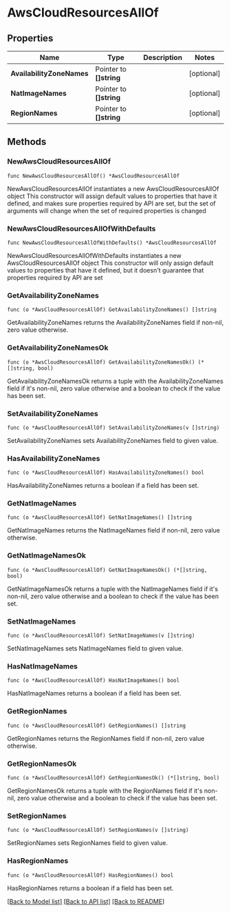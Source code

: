 # AwsCloudResourcesAllOf

## Properties

Name | Type | Description | Notes
------------ | ------------- | ------------- | -------------
**AvailabilityZoneNames** | Pointer to **[]string** |  | [optional] 
**NatImageNames** | Pointer to **[]string** |  | [optional] 
**RegionNames** | Pointer to **[]string** |  | [optional] 

## Methods

### NewAwsCloudResourcesAllOf

`func NewAwsCloudResourcesAllOf() *AwsCloudResourcesAllOf`

NewAwsCloudResourcesAllOf instantiates a new AwsCloudResourcesAllOf object
This constructor will assign default values to properties that have it defined,
and makes sure properties required by API are set, but the set of arguments
will change when the set of required properties is changed

### NewAwsCloudResourcesAllOfWithDefaults

`func NewAwsCloudResourcesAllOfWithDefaults() *AwsCloudResourcesAllOf`

NewAwsCloudResourcesAllOfWithDefaults instantiates a new AwsCloudResourcesAllOf object
This constructor will only assign default values to properties that have it defined,
but it doesn't guarantee that properties required by API are set

### GetAvailabilityZoneNames

`func (o *AwsCloudResourcesAllOf) GetAvailabilityZoneNames() []string`

GetAvailabilityZoneNames returns the AvailabilityZoneNames field if non-nil, zero value otherwise.

### GetAvailabilityZoneNamesOk

`func (o *AwsCloudResourcesAllOf) GetAvailabilityZoneNamesOk() (*[]string, bool)`

GetAvailabilityZoneNamesOk returns a tuple with the AvailabilityZoneNames field if it's non-nil, zero value otherwise
and a boolean to check if the value has been set.

### SetAvailabilityZoneNames

`func (o *AwsCloudResourcesAllOf) SetAvailabilityZoneNames(v []string)`

SetAvailabilityZoneNames sets AvailabilityZoneNames field to given value.

### HasAvailabilityZoneNames

`func (o *AwsCloudResourcesAllOf) HasAvailabilityZoneNames() bool`

HasAvailabilityZoneNames returns a boolean if a field has been set.

### GetNatImageNames

`func (o *AwsCloudResourcesAllOf) GetNatImageNames() []string`

GetNatImageNames returns the NatImageNames field if non-nil, zero value otherwise.

### GetNatImageNamesOk

`func (o *AwsCloudResourcesAllOf) GetNatImageNamesOk() (*[]string, bool)`

GetNatImageNamesOk returns a tuple with the NatImageNames field if it's non-nil, zero value otherwise
and a boolean to check if the value has been set.

### SetNatImageNames

`func (o *AwsCloudResourcesAllOf) SetNatImageNames(v []string)`

SetNatImageNames sets NatImageNames field to given value.

### HasNatImageNames

`func (o *AwsCloudResourcesAllOf) HasNatImageNames() bool`

HasNatImageNames returns a boolean if a field has been set.

### GetRegionNames

`func (o *AwsCloudResourcesAllOf) GetRegionNames() []string`

GetRegionNames returns the RegionNames field if non-nil, zero value otherwise.

### GetRegionNamesOk

`func (o *AwsCloudResourcesAllOf) GetRegionNamesOk() (*[]string, bool)`

GetRegionNamesOk returns a tuple with the RegionNames field if it's non-nil, zero value otherwise
and a boolean to check if the value has been set.

### SetRegionNames

`func (o *AwsCloudResourcesAllOf) SetRegionNames(v []string)`

SetRegionNames sets RegionNames field to given value.

### HasRegionNames

`func (o *AwsCloudResourcesAllOf) HasRegionNames() bool`

HasRegionNames returns a boolean if a field has been set.


[[Back to Model list]](../README.md#documentation-for-models) [[Back to API list]](../README.md#documentation-for-api-endpoints) [[Back to README]](../README.md)


